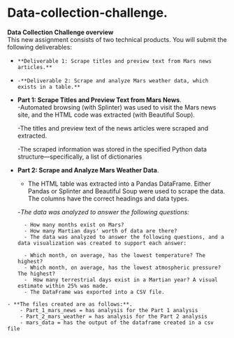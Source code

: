 # Data-collection-challenge.  
**Data Collection Challenge overview**  
    This new assignment consists of two technical products. You will submit the following deliverables:

   -     **Deliverable 1: Scrape titles and preview text from Mars news articles.**  

   -     -**Deliverable 2: Scrape and analyze Mars weather data, which exists in a table.**  

   - **Part 1: Scrape Titles and Preview Text from Mars News**.  
        -Automated browsing (with Splinter) was used to visit the Mars news site, and the HTML code was extracted (with Beautiful Soup).

        -The titles and preview text of the news articles were scraped and extracted.

        -The scraped information was stored in the specified Python data structure—specifically, a list of dictionaries
   - **Part 2: Scrape and Analyze Mars Weather Data**.  
       - The HTML table was extracted into a Pandas DataFrame. Either Pandas or Splinter and Beautiful Soup were used to scrape the data. The columns have the correct headings and data types. 

        -*The data was analyzed to answer the following questions:*

           - How many months exist on Mars? 
           - How many Martian days' worth of data are there? 
           - The data was analyzed to answer the following questions, and a data visualization was created to support each answer: 

           - Which month, on average, has the lowest temperature? The highest? 
           - Which month, on average, has the lowest atmospheric pressure? The highest? 
           -  How many terrestrial days exist in a Martian year? A visual estimate within 25% was made. 
           - The DataFrame was exported into a CSV file.
    - **The files created are as follows:**.  
        - Part_1_mars_news = has analysis for the Part 1 analysis
        - Part_2_mars_weather = has analysis for the Part 2 analysis
        - mars_data = has the output of the dataframe created in a csv file